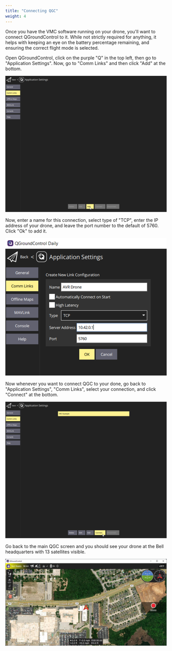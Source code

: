 ```yaml
---
title: "Connecting QGC"
weight: 4
---
```


Once you have the VMC software running on your drone, you'll want to connect
QGroundControl to it. While not strictly required for anything, it helps with keeping an
eye on the battery percentage remaining, and ensuring the correct flight mode is
selected.

Open QGroundControl, click on the purple "Q" in the top left, then go to "Application
Settings". Now, go to "Comm Links" and then click "Add" at the bottom.

![](image.png)

Now, enter a name for this connection, select type of "TCP", enter the IP address of
your drone, and leave the port number to the default of 5760. Click "Ok" to add it.

![](qgc_comm_link.png)

Now whenever you want to connect QGC to your done, go back to "Application Settings",
"Comm Links", select your connection, and click "Connect" at the bottom.

![](image2.png)

Go back to the main QGC screen and you should see your drone at the Bell headquarters
with 13 satellites visible.

![](2022-06-18-14-01-41.png)
